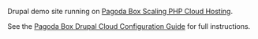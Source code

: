 Drupal demo site running on [Pagoda Box Scaling PHP Cloud Hosting](http://pagodabox.com/).

See the 
[Pagoda Box Drupal Cloud Configuration Guide](http://help.pagodabox.com/customer/portal/articles/174024-drupal) for full instructions.